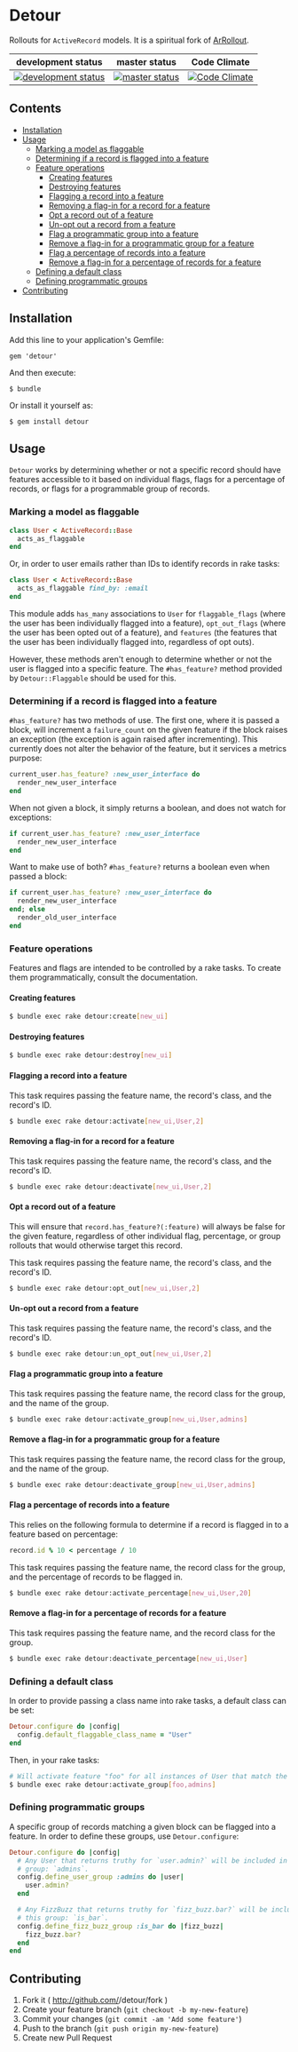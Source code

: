 # Detour

Rollouts for `ActiveRecord` models. It is a spiritual fork of [ArRollout](https://github.com/markpundsack/ar_rollout).

| development status | master status | Code Climate |
| ------------------ | ------------- | ------------ |
| [![development status][dev_image]][branch_status] | [![master status][master_image]][branch_status] | [![Code Climate][code_climate_image]][code_climate]

[dev_image]: https://api.travis-ci.org/heroku/detour.png?branch=development
[master_image]: https://api.travis-ci.org/heroku/detour.png?branch=master
[branch_status]: https://travis-ci.org/heroku/detour/branches
[code_climate_image]: https://codeclimate.com/github/heroku/detour.png
[code_climate]: https://codeclimate.com/github/heroku/detour

## Contents

- [Installation](#installation)
- [Usage](#usage)
  - [Marking a model as flaggable](#marking-a-model-as-flaggable)
  - [Determining if a record is flagged into a feature](#determining-if-a-record-is-flagged-into-a-feature)
  - [Feature operations](#feature-operations)
    - [Creating features](#creating-features)
    - [Destroying features](#destroying-features)
    - [Flagging a record into a feature](#flagging-a-record-into-a-feature)
    - [Removing a flag-in for a record for a feature](#removing-a-flag-in-for-a-record-for-a-feature)
    - [Opt a record out of a feature](#opt-a-record-out-of-a-feature)
    - [Un-opt out a record from a feature](#un-opt-out-a-record-from-a-feature)
    - [Flag a programmatic group into a feature](#flag-a-programmatic-group-into-a-feature)
    - [Remove a flag-in for a programmatic group for a feature](#remove-a-flag-in-for-a-programmatic-group-for-a-feature)
    - [Flag a percentage of records into a feature](#flag-a-percentage-of-records-into-a-feature)
    - [Remove a flag-in for a percentage of records for a feature](#remove-a-flag-in-for-a-percentage-of-records-for-a-feature)
  - [Defining a default class](#defining-a-default-class)
  - [Defining programmatic groups](#defining-programmatic-groups)
- [Contributing](#contributing)


## Installation

Add this line to your application's Gemfile:

    gem 'detour'

And then execute:

    $ bundle

Or install it yourself as:

    $ gem install detour

## Usage

`Detour` works by determining whether or not a specific record
should have features accessible to it based on individual flags, flags for a
percentage of records, or flags for a programmable group of records.

### Marking a model as flaggable

```ruby
class User < ActiveRecord::Base
  acts_as_flaggable
end
```

Or, in order to user emails rather than IDs to identify records in rake tasks:

```ruby
class User < ActiveRecord::Base
  acts_as_flaggable find_by: :email
end
```

This module adds `has_many` associations to `User` for `flaggable_flags` (where
the user has been individually flagged into a feature), `opt_out_flags` (where
the user has been opted out of a feature), and `features` (the features that
the user has been individually flagged into, regardless of opt outs).

However, these methods aren't enough to determine whether or not the user is
flagged into a specific feature. The `#has_feature?` method provided by
`Detour::Flaggable` should be used for this.

### Determining if a record is flagged into a feature

`#has_feature?` has two methods of use. The first one, where it is passed a
block, will increment a `failure_count` on the given feature if the block
raises an exception (the exception is again raised after incrementing). This
currently does not alter the behavior of the feature, but it services a metrics
purpose:

```ruby
current_user.has_feature? :new_user_interface do
  render_new_user_interface
end
```

When not given a block, it simply returns a boolean, and does not watch for
exceptions:

```ruby
if current_user.has_feature? :new_user_interface
  render_new_user_interface
end
```

Want to make use of both? `#has_feature?` returns a boolean even when passed
a block:

```ruby
if current_user.has_feature? :new_user_interface do
  render_new_user_interface
end; else
  render_old_user_interface
end
```

### Feature operations

Features and flags are intended to be controlled by a rake tasks. To create
them programmatically, consult the documentation.

#### Creating features

```sh
$ bundle exec rake detour:create[new_ui]
```

#### Destroying features

```sh
$ bundle exec rake detour:destroy[new_ui]
```

#### Flagging a record into a feature

This task requires passing the feature name, the record's class, and the
record's ID.

```sh
$ bundle exec rake detour:activate[new_ui,User,2]
```

#### Removing a flag-in for a record for a feature

This task requires passing the feature name, the record's class, and the
record's ID.

```sh
$ bundle exec rake detour:deactivate[new_ui,User,2]
```

#### Opt a record out of a feature

This will ensure that `record.has_feature?(:feature)` will always be false for
the given feature, regardless of other individual flag, percentage, or group
rollouts that would otherwise target this record.

This task requires passing the feature name, the record's class, and the
record's ID.

```sh
$ bundle exec rake detour:opt_out[new_ui,User,2]
```

#### Un-opt out a record from a feature

This task requires passing the feature name, the record's class, and the
record's ID.

```sh
$ bundle exec rake detour:un_opt_out[new_ui,User,2]
```

#### Flag a programmatic group into a feature

This task requires passing the feature name, the record class for the group,
and the name of the group.

```sh
$ bundle exec rake detour:activate_group[new_ui,User,admins]
```

#### Remove a flag-in for a programmatic group for a feature

This task requires passing the feature name, the record class for the group,
and the name of the group.

```sh
$ bundle exec rake detour:deactivate_group[new_ui,User,admins]
```

#### Flag a percentage of records into a feature

This relies on the following formula to determine if a record is flagged in to
a feature based on percentage:

```ruby
record.id % 10 < percentage / 10
```

This task requires passing the feature name, the record class for the group,
and the percentage of records to be flagged in.

```sh
$ bundle exec rake detour:activate_percentage[new_ui,User,20]
```

#### Remove a flag-in for a percentage of records for a feature

This task requires passing the feature name, and the record class for the group.

```sh
$ bundle exec rake detour:deactivate_percentage[new_ui,User]
```

### Defining a default class

In order to provide passing a class name into rake tasks, a default class can
be set:

```ruby
Detour.configure do |config|
  config.default_flaggable_class_name = "User"
end
```

Then, in your rake tasks:

```sh
# Will activate feature "foo" for all instances of User that match the admins group.
$ bundle exec rake detour:activate_group[foo,admins]
```

### Defining programmatic groups

A specific group of records matching a given block can be flagged into a
feature. In order to define these groups, use
`Detour.configure`:

```ruby
Detour.configure do |config|
  # Any User that returns truthy for `user.admin?` will be included in this
  # group: `admins`.
  config.define_user_group :admins do |user|
    user.admin?
  end

  # Any FizzBuzz that returns truthy for `fizz_buzz.bar?` will be included in
  # this group: `is_bar`.
  config.define_fizz_buzz_group :is_bar do |fizz_buzz|
    fizz_buzz.bar?
  end
end
```

## Contributing

1. Fork it ( http://github.com/<my-github-username>/detour/fork )
2. Create your feature branch (`git checkout -b my-new-feature`)
3. Commit your changes (`git commit -am 'Add some feature'`)
4. Push to the branch (`git push origin my-new-feature`)
5. Create new Pull Request
